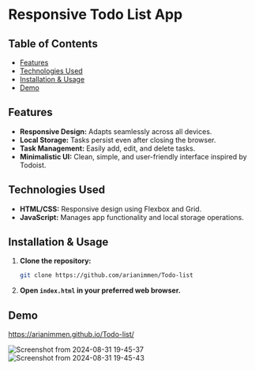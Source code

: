 # Responsive Todo List App

## Table of Contents
- [Features](#features)
- [Technologies Used](#technologies-used)
- [Installation & Usage](#installation--usage)
- [Demo](#demo)

## Features
- **Responsive Design:** Adapts seamlessly across all devices.
- **Local Storage:** Tasks persist even after closing the browser.
- **Task Management:** Easily add, edit, and delete tasks.
- **Minimalistic UI:** Clean, simple, and user-friendly interface inspired by Todoist.

## Technologies Used
- **HTML/CSS:** Responsive design using Flexbox and Grid.
- **JavaScript:** Manages app functionality and local storage operations.

## Installation & Usage
1. **Clone the repository:**
   ```bash
   git clone https://github.com/arianimmen/Todo-list
   ```
2. **Open `index.html` in your preferred web browser.**

## Demo
https://arianimmen.github.io/Todo-list/

![Screenshot from 2024-08-31 19-45-37](https://github.com/user-attachments/assets/16755936-766b-4f6c-8b1f-5e7292e6ceef)
![Screenshot from 2024-08-31 19-45-43](https://github.com/user-attachments/assets/6061cafc-995d-4268-a68d-d7e6fbfe07fd)
